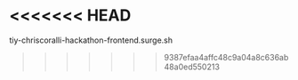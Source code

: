 <<<<<<< HEAD
=======
tiy-chriscoralli-hackathon-frontend.surge.sh
>>>>>>> 9387efaa4affc48c9a04a8c636ab48a0ed550213
